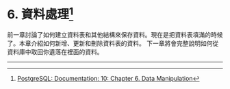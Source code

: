 # 6. 資料處理[^1]

前一章討論了如何建立資料表和其他結構來保存資料。現在是把資料表填滿的時候了。本章介紹如何新增、更新和刪除資料表的資料。 下一章將會完整說明如何從資料庫中取回你遺落在裡面的資料。

---

[^1]: [PostgreSQL: Documentation: 10: Chapter 6. Data Manipulation](https://www.postgresql.org/docs/10/static/dml.html)


